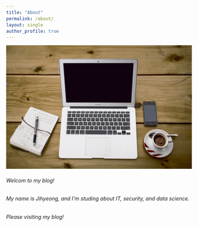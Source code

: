 ```yaml
---
title: "About"
permalink: /about/
layout: single
author_profile: true
---
```

![home_office](/assets/images/home_office.jpg)
###### Welcom to my blog!
###### My name is Jihyeong, and I'm studing about IT, security, and data science.
###### Please visiting my blog!
